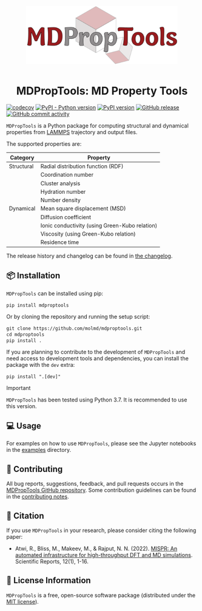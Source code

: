 <!-- markdownlint-disable MD033 -->
<!-- markdownlint-disable-next-line MD041 -->
<div align="center" style="padding-bottom: 1em;">
<img width="400px" align="center" src="docs/logo.png">
</div>

# <div align="center">MDPropTools: MD Property Tools</div>

[//]: # ([![Downloads]&#40;https://static.pepy.tech/badge/mdproptools&#41;]&#40;https://pepy.tech/project/mdproptools&#41;)

[//]: # ([![Downloads]&#40;https://static.pepy.tech/badge/mdproptools/month&#41;]&#40;https://pepy.tech/project/mdproptools&#41;)

[//]: # ([![GitHub tag]&#40;https://img.shields.io/github/tag/molmd/mdproptools&#41;]&#40;https://GitHub.com/molmd/mdproptools/tags/&#41;)

[![codecov](https://codecov.io/gh/molmd/mdproptools/graph/badge.svg?token=K0I7FLDT6B)](https://codecov.io/gh/molmd/mdproptools)
[![PyPI - Python version](https://img.shields.io/pypi/pyversions/MDPropTools)](https://pypi.org/project/mdproptools)
[![PyPI version](https://img.shields.io/pypi/v/MDPropTools)](https://pypi.org/project/mdproptools)
[![GitHub release](https://img.shields.io/github/v/release/molmd/mdproptools)](https://pypi.org/project/mdproptools)
[![GitHub commit activity](https://img.shields.io/github/commit-activity/m/molmd/mdproptools)](https://github.com/molmd/mdproptools/pulse)


`MDPropTools` is a Python package for computing structural and dynamical properties from 
[LAMMPS](https://www.lammps.org/#gsc.tab=0) trajectory and output files.

The supported properties are:

| Category    | Property                                          |
|-------------|---------------------------------------------------|
| Structural  | Radial distribution function (RDF)                |
|             | Coordination number                               |
|             | Cluster analysis                                  |
|             | Hydration number                                  |
|             | Number density                                    |
| Dynamical   | Mean square displacement (MSD)                    |
|             | Diffusion coefficient                             |
|             | Ionic conductivity (using Green-Kubo relation)    |
|             | Viscosity (using Green-Kubo relation)             |
|             | Residence time                                    |


The release history and changelog can be found in [the changelog](CHANGELOG.md).

## 📦 Installation
`MDPropTools` can be installed using pip:
````
pip install mdproptools
````
Or by cloning the repository and running the setup script:
````
git clone https://github.com/molmd/mdproptools.git
cd mdproptools
pip install .
````
If you are planning to contribute to the development of `MDPropTools` and need access 
to development tools and dependencies, you can install the package with the `dev` extra:
````
pip install ".[dev]"
````
> [!IMPORTANT]  
> `MDPropTools` has been tested using Python 3.7. It is recommended to use this version. 

## 💻 Usage 
For examples on how to use `MDPropTools`, please see the Jupyter notebooks in the [examples](https://github.com/molmd/mdproptools/tree/master/examples) directory.

## 👥 Contributing 
All bug reports, suggestions, feedback, and pull requests occurs in the [MDPropTools GitHub repository](https://github.com/molmd/mdproptools). Some contribution guidelines can be found in the [contributing notes](CONTRIBUTING.md).

## 📖 Citation 
If you use `MDPropTools` in your research, please consider citing the following paper:
- Atwi, R., Bliss, M., Makeev, M., & Rajput, N. N. (2022). [MISPR: An automated infrastructure for high-throughput DFT and MD simulations](https://www.nature.com/articles/s41598-022-20009-w). Scientific Reports, 12(1), 1-16.

## 📜 License Information
`MDPropTools` is a free, open-source software package (distributed under the [MIT license](https://github.com/molmd/mdproptools/blob/master/LICENSE)).